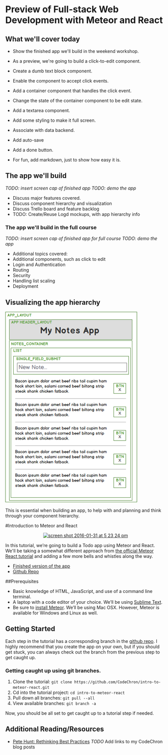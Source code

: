 # Preview of Full-stack Web Development with Meteor and React 

## What we'll cover today

- Show the finished app we'll build in the weekend workshop.

- As a preview, we're going to build a click-to-edit component.
- Create a dumb text block component.
- Enable the component to accept click events.
- Add a container component that handles the click event.
- Change the state of the container component to be edit state.
- Add a textarea component.
- Add some styling to make it full screen.
- Associate with data backend.
- Add auto-save
- Add a done button.
- For fun, add markdown, just to show how easy it is.


## The app we'll build
_TODO: insert screen cap of finished app_
_TODO: demo the app_
- Discuss major features covered.
- Discuss component hierarchy and visualization
- Discuss Trello board and feature backlog
- TODO: Create/Reuse Logd mockups, with app hierarchy info


### The app we'll build in the full course
_TODO: insert screen cap of finished app for full course_
_TODO: demo the app_

- Additional topics covered:
- Additional components, such as click to edit
- Login and Authentication
- Routing
- Security
- Handling list scaling
- Deployment


## Visualizing the app hierarchy

![preview app component hierarchy](images/my-notes-app.png)

This is essential when building an app, to help with and planning and think through your component hierarchy.  


#Introduction to Meteor and React

<div style="text-align:center">
<a href="http://intro-to-meteor-react.meteor.com/"><img width="600" alt="screen shot 2016-01-31 at 5 23 24 pm" src="https://cloud.githubusercontent.com/assets/819213/12705378/653eea50-c83f-11e5-9e10-db3fc4dc5236.png"></a></div></div>

In this tutorial, we’re going to build a Todo app using Meteor and React.  We'll be taking a somewhat different approach from [the official Meteor React tutorial](https://www.meteor.com/tutorials/react/creating-an-app) and adding a few more bells and whistles along the way.

- [Finished version of the app](http://intro-to-meteor-react.meteor.com/)
- [Github Repo](https://github.com/CodeChron/intro-to-meteor-react)

##Prerequisites 
- Basic knowledge of HTML, JavaScript, and use of a command line terminal.
- A laptop with a code editor of your choice.  We’ll be using [Sublime Text](http://www.sublimetext.com/3 ).
- Be sure to [install Meteor](https://www.meteor.com/install). We’ll be using Mac OSX. However, Meteor is available for Windows and Linux as well.

## Getting Started
Each step in the tutorial has a corresponding branch in the [github repo](https://github.com/CodeChron/intro-to-meteor-react).  I highly recommend that you create the app on your own, but if you should get stuck, you can always check out the branch from the previous step to get caught up.

### Getting caught up using git branches.
1. Clone the tutorial: ```git clone https://github.com/CodeChron/intro-to-meteor-react.git```
2. Cd into the tutorial project: ```cd intro-to-meteor-react```
2. Pull down all branches: ```git pull --all```
3. View available branches: ```git branch -a```

Now, you should be all set to get caught up to a tutorial step if needed.

## Additional Reading/Resources
- [Pete Hunt: Rethinking Best Practices](https://www.youtube.com/watch?v=DgVS-zXgMTk#t=1432)
_TODO_ Add links to my CodeChron blog posts



